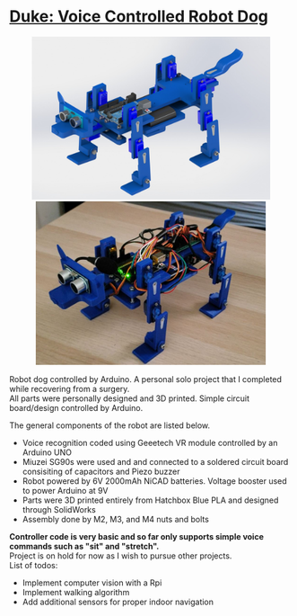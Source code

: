 # [Duke: Voice Controlled Robot Dog](https://www.youtube.com/watch?v=mIvEY3RJ5Mg)
<p align="center"> 
<img src="Duke_Render.jpg" alt="drawing" width="425"/>
 <img src="Duke_physical.jpg" alt="drawing" width="410"/>
 </p>

Robot dog controlled by Arduino. A personal solo project that I completed while recovering from a surgery.  
All parts were personally designed and 3D printed. Simple circuit board/design controlled by Arduino.  

The general components of the robot are listed below.  
- Voice recognition coded using Geeetech VR module controlled by an Arduino UNO
- Miuzei SG90s were used and and connected to a soldered circuit board consisiting of capacitors and Piezo buzzer
- Robot powered by 6V 2000mAh NiCAD batteries. Voltage booster used to power Arduino at 9V
- Parts were 3D printed entirely from Hatchbox Blue PLA and designed through SolidWorks
- Assembly done by M2, M3, and M4 nuts and bolts

**Controller code is very basic and so far only supports simple voice commands such as "sit" and "stretch".**  
Project is on hold for now as I wish to pursue other projects.  
List of todos:
- Implement computer vision with a Rpi
- Implement walking algorithm
- Add additional sensors for proper indoor navigation
